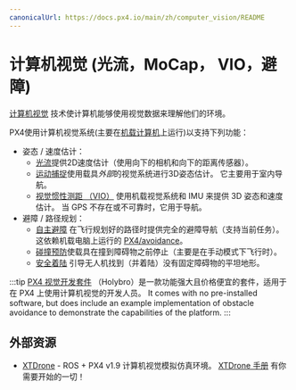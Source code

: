 ```yaml
---
canonicalUrl: https://docs.px4.io/main/zh/computer_vision/README
---
```


# 计算机视觉 (光流，MoCap， VIO，避障)

[计算机视觉](https://en.wikipedia.org/wiki/Computer_vision) 技术使计算机能够使用视觉数据来理解他们的环境。

PX4使用计算机视觉系统(主要在[机载计算机](../companion_computer/README.md)上运行)以支持下列功能：
- 姿态 / 速度估计：
  - [光流](../sensor/optical_flow.md)提供2D速度估计（使用向下的相机和向下的距离传感器）。
  - [运动捕捉](../computer_vision/motion_capture.md)使用载具*外部*的视觉系统进行3D姿态估计。 它主要用于室内导航。
  - [视觉惯性测距 （VIO）](../computer_vision/visual_inertial_odometry.md) 使用机载视觉系统和 IMU 来提供 3D 姿态和速度估计。 当 GPS 不存在或不可靠时，它用于导航。
- 避障 / 路径规划：
  - [自主避障](../computer_vision/obstacle_avoidance.md) 在飞行规划好的路径时提供完全的避障导航（支持当前任务）。 这依赖机载电脑上运行的 [PX4/avoidance](https://github.com/PX4/PX4-Avoidance)。
  - [碰撞预防](../computer_vision/collision_prevention.md)使载具在撞到障碍物之前停止（主要是在手动模式下飞行时）。
  - [安全着陆](../computer_vision/safe_landing.md) 引导无人机找到（并着陆）没有固定障碍物的平坦地形。

:::tip
[PX4 视觉开发套件](../complete_vehicles/px4_vision_kit.md) （Holybro）是一款功能强大且价格便宜的套件，适用于在 PX4 上使用计算机视觉的开发人员。 It comes with no pre-installed software, but does include an example implementation of obstacle avoidance to demonstrate the capabilities of the platform.
:::

## 外部资源

- [XTDrone](https://github.com/robin-shaun/XTDrone/blob/master/README.en.md) - ROS + PX4 v1.9 计算机视觉模拟仿真环境。 [XTDrone 手册](https://www.yuque.com/xtdrone/manual_en) 有你需要开始的一切！
